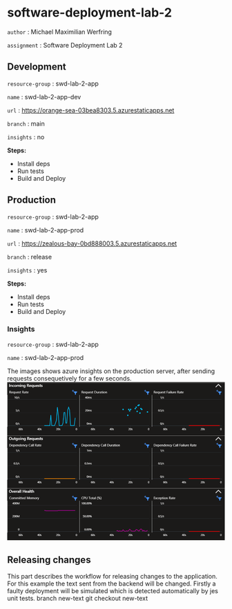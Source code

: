 # software-deployment-lab-2
`author` : Michael Maximilian Werfring

`assignment` : Software Deployment Lab 2 
## Development
`resource-group` : swd-lab-2-app

`name` : swd-lab-2-app-dev

`url` : https://orange-sea-03bea8303.5.azurestaticapps.net

`branch` : main

`insights` : no

__Steps:__
* Install deps
* Run tests
* Build and Deploy

## Production
`resource-group` : swd-lab-2-app

`name` : swd-lab-2-app-prod

`url` : https://zealous-bay-0bd888003.5.azurestaticapps.net

`branch` : release

`insights` : yes

__Steps:__ 

* Install deps
* Run tests
* Build and Deploy

### Insights
`resource-group` : swd-lab-2-app

`name` : swd-lab-2-app-prod

The images shows azure insights on the production server, after sending requests consequetively for a few seconds.
![Live monitoring](docs/image.png)

## Releasing changes
This part describes the workflow for releasing changes to the application. 
For this example the text sent from the backend will be changed.
Firstly a faulty deployment will be simulated which is detected automatically by jes unit tests.
branch new-text
git checkout new-text